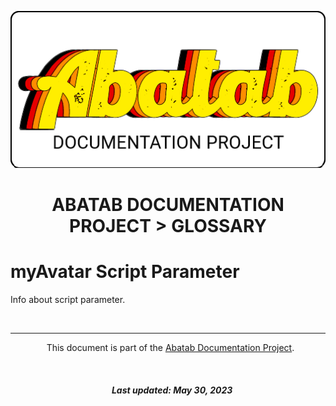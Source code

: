 <!-- This documentation is incomplete. -->

<div align="center">

![](_attachments/AbatabDocumentationProjectLogo.png)
# ABATAB DOCUMENTATION PROJECT > GLOSSARY


</div>

  

# myAvatar Script Parameter

  

Info about script parameter.

  

<br>

  

***

  

<div align="center">

  

  This document is part of the [Abatab Documentation Project](../Abatab%20Documentation%20Project.md).

  

  <h5>

    Last updated: May 30, 2023

  </h5>

  

</div>